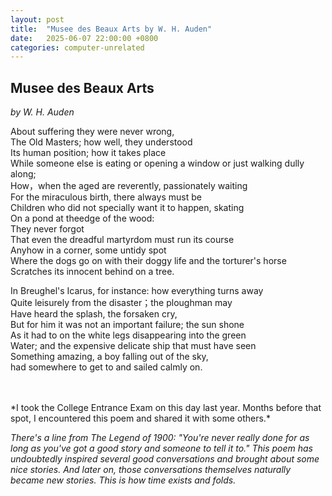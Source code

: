```yaml
---
layout: post
title:  "Musee des Beaux Arts by W. H. Auden"
date:   2025-06-07 22:00:00 +0800
categories: computer-unrelated
---
```


## Musee des Beaux Arts

*by W. H. Auden*

About suffering they were never wrong,<br>
The Old Masters; how well, they understood<br>
Its human position; how it takes place<br>
While someone else is eating or opening a window or just walking dully along;<br>
How，when the aged are reverently, passionately waiting<br>
For the miraculous birth, there always must be<br>
Children who did not specially want it to happen, skating<br>
On a pond at theedge of the wood:<br>
They never forgot<br>
That even the dreadful martyrdom must run its course<br>
Anyhow in a corner, some untidy spot<br>
Where the dogs go on with their doggy life and the torturer's horse<br>
Scratches its innocent behind on a tree.<br>

In Breughel's Icarus, for instance: how everything turns away<br>
Quite leisurely from the disaster；the ploughman may<br>
Have heard the splash, the forsaken cry,<br>
But for him it was not an important failure; the sun shone<br>
As it had to on the white legs disappearing into the green<br>
Water; and the expensive delicate ship that must have seen<br>
Something amazing, a boy falling out of the sky,<br>
had somewhere to get to and sailed calmly on.

<br>
<br>
*I took the College Entrance Exam on this day last year. Months before that spot, I encountered this poem and shared it with some others.*

*There's a line from The Legend of 1900: "You're never really done for as long as you've got a good story and someone to tell it to." This poem has undoubtedly inspired several  good conversations and brought about some nice stories. And later on, those conversations themselves naturally became new stories. This is how time exists and folds.*